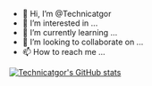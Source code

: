 - 👋 Hi, I’m @Technicatgor
- 👀 I’m interested in ...
- 🌱 I’m currently learning ...
- 💞️ I’m looking to collaborate on ...
- 📫 How to reach me ...

<!---
Technicatgor/Technicatgor is a ✨ special ✨ repository because its `README.md` (this file) appears on your GitHub profile.
You can click the Preview link to take a look at your changes.
--->

[![Technicatgor's GitHub stats](https://github-readme-stats.vercel.app/api?username=Technicatgor)](https://github.com/anuraghazra/github-readme-stats)
